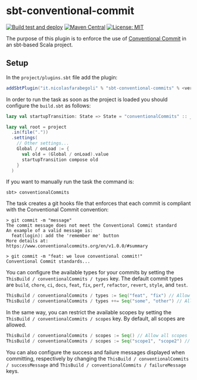 # sbt-conventional-commit
[![Build test and deploy](https://github.com/nicolasfara/sbt-conventional-commits/actions/workflows/ci.yml/badge.svg)](https://github.com/nicolasfara/sbt-conventional-commits/actions/workflows/ci.yml)
[![Maven Central](https://maven-badges.herokuapp.com/maven-central/it.nicolasfarabegoli/sbt-conventional-commits/badge.svg)](https://maven-badges.herokuapp.com/maven-central/it.nicolasfarabegoli/sbt-conventional-commits/)
[![License: MIT](https://img.shields.io/badge/License-MIT-yellow.svg)](https://opensource.org/licenses/MIT)

The purpose of this plugin is to enforce the use of [Conventional Commit](https://www.conventionalcommits.org/en/v1.0.0/) in an sbt-based Scala project.

## Setup
In the `project/plugins.sbt` file add the plugin:
```scala 
addSbtPlugin("it.nicolasfarabegoli" % "sbt-conventional-commits" % <version>)
```
In order to run the task as soon as the project is loaded you should configure the `build.sbt` as follows:

```scala
lazy val startupTransition: State => State = "conventionalCommits" :: _

lazy val root = project
  .in(file("."))
  .settings(
    // Other settings...
    Global / onLoad := {
      val old = (Global / onLoad).value
      startupTransition compose old
    }
  )
```

If you want to manually run the task the command is:
```shell
sbt> conventionalCommits
```

The task creates a git hooks file that enforces that each commit is compliant with the Conventional Commit convention:
```shell
> git commit -m "message"
The commit message does not meet the Conventional Commit standard
An example of a valid message is:
  feat(login): add the 'remember me' button
More details at: https://www.conventionalcommits.org/en/v1.0.0/#summary

> git commit -m "feat: we love conventional commit!"
Conventional Commit standards...
```

You can configure the available types for your commits by setting the `ThisBuild / conventionalCommits / types` key.
The default commit types are `build`, `chore`, `ci`, `docs`, `feat`, `fix`, `perf`, `refactor`, `revert`, `style`, and `test`. 
```scala
ThisBuild / conventionalCommits / types := Seq("feat", "fix") // Allow only feat and fix commits
ThisBuild / conventionalCommits / types ++= Seq("some", "other") // Allow "some" and "other" in addition to the default types
```

In the same way, you can restrict the available scopes by setting the `ThisBuild / conventionalCommits / scopes` key.
By default, all scopes are allowed.

```scala
ThisBuild / conventionalCommits / scopes := Seq() // Allow all scopes
ThisBuild / conventionalCommits / scopes := Seq("scope1", "scope2") // Allow only scope1 and scope2
```

You can also configure the success and failure messages displayed when committing, respectively by changing the
`ThisBuild / conventionalCommits / successMessage` and `ThisBuild / conventionalCommits / failureMessage` keys.
